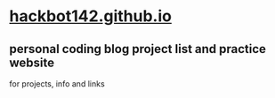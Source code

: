 # [hackbot142.github.io](https://hackbot142.github.io/)
personal coding blog project list and practice website
--- 
for projects, info and links
